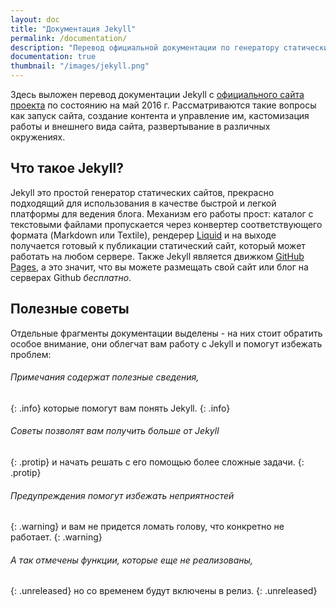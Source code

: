 ```yaml
---
layout: doc
title: "Документация Jekyll"
permalink: /documentation/
description: "Перевод официальной документации по генератору статических сайтов Jekyll"
documentation: true
thumbnail: "/images/jekyll.png"
---
```


Здесь выложен перевод документации  Jekyll с [официального сайта проекта](http://jekyllrb.com/docs/home/) по состоянию на май 2016 г. Рассматриваются такие вопросы как запуск сайта, создание контента и управление им, кастомизация работы и внешнего вида сайта, развертывание в различных окружениях.

## Что такое Jekyll?

Jekyll это простой генератор статических сайтов, прекрасно подходящий для использования в качестве быстрой и легкой платформы для ведения блога. Механизм его работы прост: каталог с текстовыми файлами пропускается через конвертер соответствующего формата (Markdown или Textile), рендерер [Liquid](https://github.com/Shopify/liquid/wiki) и на выходе получается готовый к публикации статический сайт, который может работать на любом сервере. Также Jekyll является движком [GitHub Pages](http://pages.github.com/), а это значит, что вы можете размещать свой сайт или блог на серверах Github *бесплатно*.

## Полезные советы

Отдельные фрагменты документации выделены - на них стоит обратить особое внимание, они облегчат вам работу с Jekyll и помогут избежать проблем:

###### Примечания содержат полезные сведения,
{: .info}
которые помогут вам понять Jekyll.
{: .info}

###### Советы позволят вам получить больше от Jekyll
{: .protip}
и начать решать с его помощью более сложные задачи.
{: .protip}


###### Предупреждения помогут избежать неприятностей
{: .warning}
и вам не придется ломать голову, что конкретно не работает.
{: .warning}

###### А так отмечены функции, которые еще не реализованы,
{: .unreleased}
но со временем будут включены в релиз.
{: .unreleased}
